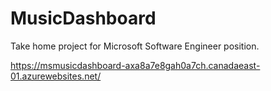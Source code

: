 # MusicDashboard
Take home project for Microsoft Software Engineer position. 

https://msmusicdashboard-axa8a7e8gah0a7ch.canadaeast-01.azurewebsites.net/
